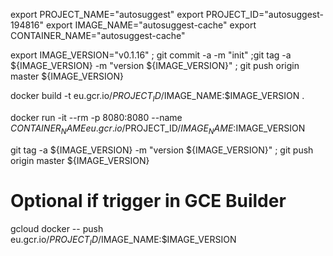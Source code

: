 export PROJECT_NAME="autosuggest"
export PROJECT_ID="autosuggest-194816"
export IMAGE_NAME="autosuggest-cache"
export CONTAINER_NAME="autosuggest-cache"

export IMAGE_VERSION="v0.1.16" ; git commit -a -m "init" ;git tag -a ${IMAGE_VERSION} -m "version ${IMAGE_VERSION}" ; git push origin master ${IMAGE_VERSION}

docker build -t eu.gcr.io/$PROJECT_ID/$IMAGE_NAME:$IMAGE_VERSION .

docker run -it --rm -p 8080:8080 --name $CONTAINER_NAME eu.gcr.io/$PROJECT_ID/$IMAGE_NAME:$IMAGE_VERSION

git tag -a ${IMAGE_VERSION} -m "version ${IMAGE_VERSION}" ; git push origin master ${IMAGE_VERSION}

# Optional if trigger in GCE Builder
gcloud docker -- push eu.gcr.io/$PROJECT_ID/$IMAGE_NAME:$IMAGE_VERSION


